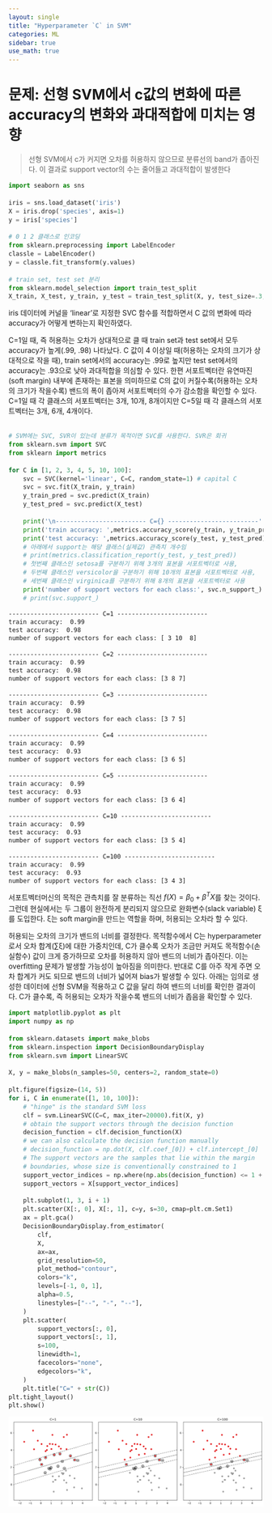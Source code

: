 ```yaml
---
layout: single
title: "Hyperparameter `C` in SVM"
categories: ML
sidebar: true
use_math: true
---
```

# 문제: 선형 SVM에서 c값의 변화에 따른 accuracy의 변화와 과대적합에 미치는 영향
> 선형 SVM에서 c가 커지면 오차를 허용하지 않으므로 분류선의 band가 좁아진다. 이 결과로 support vector의 수는 줄어들고 과대적합이 발생한다


```python
import seaborn as sns

iris = sns.load_dataset('iris')
X = iris.drop('species', axis=1)
y = iris['species']

# 0 1 2 클래스로 인코딩
from sklearn.preprocessing import LabelEncoder
classle = LabelEncoder()
y = classle.fit_transform(y.values)

# train set, test set 분리
from sklearn.model_selection import train_test_split
X_train, X_test, y_train, y_test = train_test_split(X, y, test_size=.3, random_state=123, stratify=y)

```

iris 데이터에 커널을 ‘linear’로 지정한 SVC 함수를 적합하면서 C 값의 변화에 따라 accuracy가 어떻게 변하는지 확인하였다. 

C=1일 때, 즉 허용하는 오차가 상대적으로 클 때 train set과 test set에서 모두 accuracy가 높게(.99, .98) 나타났다. C 값이 4 이상일 때(허용하는 오차의 크기가 상대적으로 작을 때), train set에서의 accuracy는 .99로 높지만 test set에서의 accuracy는 .93으로 낮아 과대적합을 의심할 수 있다. 
한편 서포트벡터란 유연마진(soft margin) 내부에 존재하는 표본을 의미하므로 C의 값이 커질수록(허용하는 오차의 크기가 작을수록) 밴드의 폭이 좁아져 서포트벡터의 수가 감소함을 확인할 수 있다. C=1일 때 각 클래스의 서포트벡터는 3개, 10개, 8개이지만 C=5일 때 각 클래스의 서포트벡터는 3개, 6개, 4개이다. 



```python

# SVM에는 SVC, SVR이 있는데 분류가 목적이면 SVC를 사용한다. SVR은 회귀 
from sklearn.svm import SVC
from sklearn import metrics

for C in [1, 2, 3, 4, 5, 10, 100]:
    svc = SVC(kernel='linear', C=C, random_state=1) # capital C
    svc = svc.fit(X_train, y_train)
    y_train_pred = svc.predict(X_train)
    y_test_pred = svc.predict(X_test)

    print('\n------------------------- C={} -------------------------'.format(C))
    print('train accuracy: ',metrics.accuracy_score(y_train, y_train_pred).round(2))
    print('test accuracy: ',metrics.accuracy_score(y_test, y_test_pred).round(2))
    # 아래에서 support는 해당 클래스(실제값) 관측치 개수임
    # print(metrics.classification_report(y_test, y_test_pred))
    # 첫번째 클래스인 setosa를 구분하기 위해 3개의 표본을 서포트벡터로 사용,
    # 두번째 클래스인 versicolor을 구분하기 위해 10개의 표본을 서포트벡터로 사용,
    # 세번째 클래스인 virginica를 구분하기 위해 8개의 표본을 서포트벡터로 사용
    print('number of support vectors for each class:', svc.n_support_)
    # print(svc.support_)
```

    
    ------------------------- C=1 -------------------------
    train accuracy:  0.99
    test accuracy:  0.98
    number of support vectors for each class: [ 3 10  8]
    
    ------------------------- C=2 -------------------------
    train accuracy:  0.99
    test accuracy:  0.98
    number of support vectors for each class: [3 8 7]
    
    ------------------------- C=3 -------------------------
    train accuracy:  0.99
    test accuracy:  0.98
    number of support vectors for each class: [3 7 5]
    
    ------------------------- C=4 -------------------------
    train accuracy:  0.99
    test accuracy:  0.93
    number of support vectors for each class: [3 6 5]
    
    ------------------------- C=5 -------------------------
    train accuracy:  0.99
    test accuracy:  0.93
    number of support vectors for each class: [3 6 4]
    
    ------------------------- C=10 -------------------------
    train accuracy:  0.99
    test accuracy:  0.93
    number of support vectors for each class: [3 5 4]
    
    ------------------------- C=100 -------------------------
    train accuracy:  0.99
    test accuracy:  0.93
    number of support vectors for each class: [3 4 3]


서포트벡터머신의 목적은 관측치를 잘 분류하는 직선 $f(X)=\beta_0+\beta^TX$를 찾는 것이다. 그런데 현실에서는 두 그룹이 완전하게 분리되지 않으므로 완화변수(slack variable) ξ를 도입한다. ξ는 soft margin을 만드는 역할을 하며, 허용되는 오차라 할 수 있다. 

허용되는 오차의 크기가 밴드의 너비를 결정한다. 목적함수에서 C는 hyperparameter로서 오차 합계(∑ξ)에 대한 가중치인데, C가 클수록 오차가 조금만 커져도 목적함수(손실함수) 값이 크게 증가하므로 오차를 허용하지 않아 밴드의 너비가 좁아진다. 이는 overfitting 문제가 발생할 가능성이 높아짐을 의미한다. 반대로 C를 아주 작게 주면 오차 합계가 커도 되므로 밴드의 너비가 넓어져 bias가 발생할 수 있다. 아래는 임의로 생성한 데이터에 선형 SVM을 적용하고 C 값을 달리 하여 밴드의 너비를 확인한 결과이다. C가 클수록, 즉 허용되는 오차가 작을수록 밴드의 너비가 좁음을 확인할 수 있다.



```python
import matplotlib.pyplot as plt
import numpy as np

from sklearn.datasets import make_blobs
from sklearn.inspection import DecisionBoundaryDisplay
from sklearn.svm import LinearSVC

X, y = make_blobs(n_samples=50, centers=2, random_state=0)

plt.figure(figsize=(14, 5))
for i, C in enumerate([1, 10, 100]):
    # "hinge" is the standard SVM loss
    clf = svm.LinearSVC(C=C, max_iter=20000).fit(X, y)
    # obtain the support vectors through the decision function
    decision_function = clf.decision_function(X)
    # we can also calculate the decision function manually
    # decision_function = np.dot(X, clf.coef_[0]) + clf.intercept_[0]
    # The support vectors are the samples that lie within the margin
    # boundaries, whose size is conventionally constrained to 1
    support_vector_indices = np.where(np.abs(decision_function) <= 1 + 1e-15)[0]
    support_vectors = X[support_vector_indices]

    plt.subplot(1, 3, i + 1)
    plt.scatter(X[:, 0], X[:, 1], c=y, s=30, cmap=plt.cm.Set1)
    ax = plt.gca()
    DecisionBoundaryDisplay.from_estimator(
        clf,
        X,
        ax=ax,
        grid_resolution=50,
        plot_method="contour",
        colors="k",
        levels=[-1, 0, 1],
        alpha=0.5,
        linestyles=["--", "-", "--"],
    )
    plt.scatter(
        support_vectors[:, 0],
        support_vectors[:, 1],
        s=100,
        linewidth=1,
        facecolors="none",
        edgecolors="k",
    )
    plt.title("C=" + str(C))
plt.tight_layout()
plt.show()
```


    
![png](/images/m1/a8_1/output_5_1.png)
    

